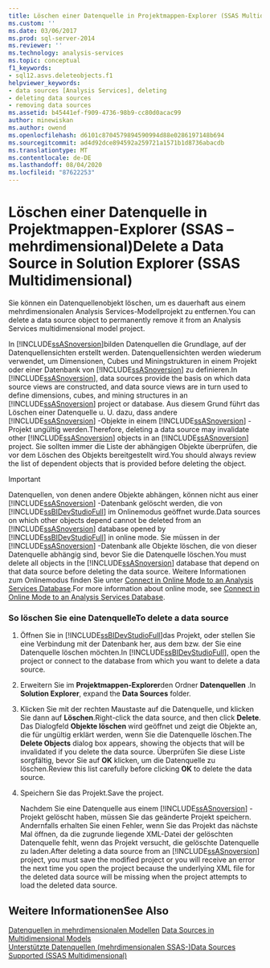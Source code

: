 ```yaml
---
title: Löschen einer Datenquelle in Projektmappen-Explorer (SSAS Multidimensional) | Microsoft-Dokumentation
ms.custom: ''
ms.date: 03/06/2017
ms.prod: sql-server-2014
ms.reviewer: ''
ms.technology: analysis-services
ms.topic: conceptual
f1_keywords:
- sql12.asvs.deleteobjects.f1
helpviewer_keywords:
- data sources [Analysis Services], deleting
- deleting data sources
- removing data sources
ms.assetid: b45441ef-f909-4736-98b9-cc80d0acac99
author: minewiskan
ms.author: owend
ms.openlocfilehash: d6101c8704579894590994d88e0286197148b694
ms.sourcegitcommit: ad4d92dce894592a259721a1571b1d8736abacdb
ms.translationtype: MT
ms.contentlocale: de-DE
ms.lasthandoff: 08/04/2020
ms.locfileid: "87622253"
---
```

# <a name="delete-a-data-source-in-solution-explorer-ssas-multidimensional"></a><span data-ttu-id="e05a4-102">Löschen einer Datenquelle in Projektmappen-Explorer (SSAS – mehrdimensional)</span><span class="sxs-lookup"><span data-stu-id="e05a4-102">Delete a Data Source in Solution Explorer (SSAS Multidimensional)</span></span>
  <span data-ttu-id="e05a4-103">Sie können ein Datenquellenobjekt löschen, um es dauerhaft aus einem mehrdimensionalen Analysis Services-Modellprojekt zu entfernen.</span><span class="sxs-lookup"><span data-stu-id="e05a4-103">You can delete a data source object to permanently remove it from an Analysis Services multidimensional model project.</span></span>  
  
 <span data-ttu-id="e05a4-104">In [!INCLUDE[ssASnoversion](../../includes/ssasnoversion-md.md)]bilden Datenquellen die Grundlage, auf der Datenquellensichten erstellt werden. Datenquellensichten werden wiederum verwendet, um Dimensionen, Cubes und Miningstrukturen in einem Projekt oder einer Datenbank von [!INCLUDE[ssASnoversion](../../includes/ssasnoversion-md.md)] zu definieren.</span><span class="sxs-lookup"><span data-stu-id="e05a4-104">In [!INCLUDE[ssASnoversion](../../includes/ssasnoversion-md.md)], data sources provide the basis on which data source views are constructed, and data source views are in turn used to define dimensions, cubes, and mining structures in an [!INCLUDE[ssASnoversion](../../includes/ssasnoversion-md.md)] project or database.</span></span> <span data-ttu-id="e05a4-105">Aus diesem Grund führt das Löschen einer Datenquelle u. U. dazu, dass andere [!INCLUDE[ssASnoversion](../../includes/ssasnoversion-md.md)] -Objekte in einem [!INCLUDE[ssASnoversion](../../includes/ssasnoversion-md.md)] -Projekt ungültig werden.</span><span class="sxs-lookup"><span data-stu-id="e05a4-105">Therefore, deleting a data source may invalidate other [!INCLUDE[ssASnoversion](../../includes/ssasnoversion-md.md)] objects in an [!INCLUDE[ssASnoversion](../../includes/ssasnoversion-md.md)] project.</span></span> <span data-ttu-id="e05a4-106">Sie sollten immer die Liste der abhängigen Objekte überprüfen, die vor dem Löschen des Objekts bereitgestellt wird.</span><span class="sxs-lookup"><span data-stu-id="e05a4-106">You should always review the list of dependent objects that is provided before deleting the object.</span></span>  
  
> [!IMPORTANT]  
>  <span data-ttu-id="e05a4-107">Datenquellen, von denen andere Objekte abhängen, können nicht aus einer [!INCLUDE[ssASnoversion](../../includes/ssasnoversion-md.md)] -Datenbank gelöscht werden, die von [!INCLUDE[ssBIDevStudioFull](../../includes/ssbidevstudiofull-md.md)] im Onlinemodus geöffnet wurde.</span><span class="sxs-lookup"><span data-stu-id="e05a4-107">Data sources on which other objects depend cannot be deleted from an [!INCLUDE[ssASnoversion](../../includes/ssasnoversion-md.md)] database opened by [!INCLUDE[ssBIDevStudioFull](../../includes/ssbidevstudiofull-md.md)] in online mode.</span></span> <span data-ttu-id="e05a4-108">Sie müssen in der [!INCLUDE[ssASnoversion](../../includes/ssasnoversion-md.md)] -Datenbank alle Objekte löschen, die von dieser Datenquelle abhängig sind, bevor Sie die Datenquelle löschen.</span><span class="sxs-lookup"><span data-stu-id="e05a4-108">You must delete all objects in the [!INCLUDE[ssASnoversion](../../includes/ssasnoversion-md.md)] database that depend on that data source before deleting the data source.</span></span> <span data-ttu-id="e05a4-109">Weitere Informationen zum Onlinemodus finden Sie unter [Connect in Online Mode to an Analysis Services Database](connect-in-online-mode-to-an-analysis-services-database.md).</span><span class="sxs-lookup"><span data-stu-id="e05a4-109">For more information about online mode, see [Connect in Online Mode to an Analysis Services Database](connect-in-online-mode-to-an-analysis-services-database.md).</span></span>  
  
### <a name="to-delete-a-data-source"></a><span data-ttu-id="e05a4-110">So löschen Sie eine Datenquelle</span><span class="sxs-lookup"><span data-stu-id="e05a4-110">To delete a data source</span></span>  
  
1.  <span data-ttu-id="e05a4-111">Öffnen Sie in [!INCLUDE[ssBIDevStudioFull](../../includes/ssbidevstudiofull-md.md)]das Projekt, oder stellen Sie eine Verbindung mit der Datenbank her, aus dem bzw. der Sie eine Datenquelle löschen möchten.</span><span class="sxs-lookup"><span data-stu-id="e05a4-111">In [!INCLUDE[ssBIDevStudioFull](../../includes/ssbidevstudiofull-md.md)], open the project or connect to the database from which you want to delete a data source.</span></span>  
  
2.  <span data-ttu-id="e05a4-112">Erweitern Sie im **Projektmappen-Explorer**den Ordner **Datenquellen** .</span><span class="sxs-lookup"><span data-stu-id="e05a4-112">In **Solution Explorer**, expand the **Data Sources** folder.</span></span>  
  
3.  <span data-ttu-id="e05a4-113">Klicken Sie mit der rechten Maustaste auf die Datenquelle, und klicken Sie dann auf **Löschen**.</span><span class="sxs-lookup"><span data-stu-id="e05a4-113">Right-click the data source, and then click **Delete**.</span></span> <span data-ttu-id="e05a4-114">Das Dialogfeld **Objekte löschen**  wird geöffnet und zeigt die Objekte an, die für ungültig erklärt werden, wenn Sie die Datenquelle löschen.</span><span class="sxs-lookup"><span data-stu-id="e05a4-114">The **Delete Objects**  dialog box appears, showing the objects that will be invalidated if you delete the data source.</span></span> <span data-ttu-id="e05a4-115">Überprüfen Sie diese Liste sorgfältig, bevor Sie auf **OK** klicken, um die Datenquelle zu löschen.</span><span class="sxs-lookup"><span data-stu-id="e05a4-115">Review this list carefully before clicking **OK** to delete the data source.</span></span>  
  
4.  <span data-ttu-id="e05a4-116">Speichern Sie das Projekt.</span><span class="sxs-lookup"><span data-stu-id="e05a4-116">Save the project.</span></span>  
  
     <span data-ttu-id="e05a4-117">Nachdem Sie eine Datenquelle aus einem [!INCLUDE[ssASnoversion](../../includes/ssasnoversion-md.md)] -Projekt gelöscht haben, müssen Sie das geänderte Projekt speichern. Andernfalls erhalten Sie einen Fehler, wenn Sie das Projekt das nächste Mal öffnen, da die zugrunde liegende XML-Datei der gelöschten Datenquelle fehlt, wenn das Projekt versucht, die gelöschte Datenquelle zu laden.</span><span class="sxs-lookup"><span data-stu-id="e05a4-117">After deleting a data source from an [!INCLUDE[ssASnoversion](../../includes/ssasnoversion-md.md)] project, you must save the modified project or you will receive an error the next time you open the project because the underlying XML file for the deleted data source will be missing when the project attempts to load the deleted data source.</span></span>  
  
## <a name="see-also"></a><span data-ttu-id="e05a4-118">Weitere Informationen</span><span class="sxs-lookup"><span data-stu-id="e05a4-118">See Also</span></span>  
 <span data-ttu-id="e05a4-119">[Datenquellen in mehrdimensionalen Modellen](data-sources-in-multidimensional-models.md) </span><span class="sxs-lookup"><span data-stu-id="e05a4-119">[Data Sources in Multidimensional Models](data-sources-in-multidimensional-models.md) </span></span>  
 [<span data-ttu-id="e05a4-120">Unterstützte Datenquellen &#40;mehrdimensionalen SSAS-&#41;</span><span class="sxs-lookup"><span data-stu-id="e05a4-120">Data Sources Supported &#40;SSAS Multidimensional&#41;</span></span>](supported-data-sources-ssas-multidimensional.md)  
  
  
